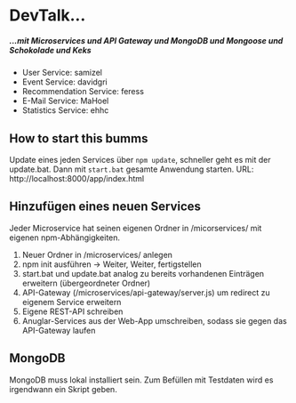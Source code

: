 # DevTalk...
##### ...mit Microservices und API Gateway und MongoDB und Mongoose und Schokolade und Keks

- User Service: samizel
- Event Service: davidgri
- Recommendation Service: feress
- E-Mail Service: MaHoel
- Statistics Service: ehhc

## How to start this bumms
Update eines jeden Services über `npm update`, schneller geht es mit der update.bat.
Dann mit `start.bat` gesamte Anwendung starten.
URL: http://localhost:8000/app/index.html


## Hinzufügen eines neuen Services
Jeder Microservice hat seinen eigenen Ordner in /micorservices/ mit eigenen npm-Abhängigkeiten.

1. Neuer Ordner in /microservices/ anlegen
2. npm init ausführen -> Weiter, Weiter, fertigstellen
3. start.bat und update.bat analog zu bereits vorhandenen Einträgen erweitern (übergeordneter Ordner)
4. API-Gateway (/microservices/api-gateway/server.js) um redirect zu eigenem Service erweitern
5. Eigene REST-API schreiben
6. Anuglar-Services aus der Web-App umschreiben, sodass sie gegen das API-Gateway laufen

## MongoDB
MongoDB muss lokal installiert sein. Zum Befüllen mit Testdaten wird es irgendwann ein Skript geben.
